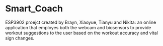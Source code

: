 # Smart_Coach
ESP3902 proejct created by Brayn, Xiaoyue, Tianyu and Nikita: an online application that employes both the webcam and biosensors to provide workout suggestions to the user based on the workout accuracy and vital sign changes.
